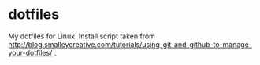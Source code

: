 dotfiles
========

My dotfiles for Linux. 
Install script taken from http://blog.smalleycreative.com/tutorials/using-git-and-github-to-manage-your-dotfiles/ .
